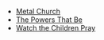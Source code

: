 * [Metal Church](Metal%20Church)
* [The Powers That Be](The%20Powers%20That%20Be)
* [Watch the Children Pray](Watch%20the%20Children%20Pray)